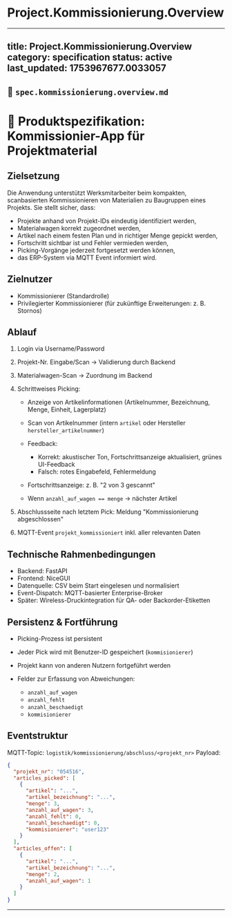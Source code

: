 # Project.Kommissionierung.Overview

---
title: Project.Kommissionierung.Overview
category: specification
status: active
last_updated: 1753967677.0033057
---

## 📄 `spec.kommissionierung.overview.md`

# 📄 Produktspezifikation: Kommissionier-App für Projektmaterial

## Zielsetzung

Die Anwendung unterstützt Werksmitarbeiter beim kompakten, scanbasierten Kommissionieren von Materialien zu Baugruppen eines Projekts. Sie stellt sicher, dass:

* Projekte anhand von Projekt-IDs eindeutig identifiziert werden,
* Materialwagen korrekt zugeordnet werden,
* Artikel nach einem festen Plan und in richtiger Menge gepickt werden,
* Fortschritt sichtbar ist und Fehler vermieden werden,
* Picking-Vorgänge jederzeit fortgesetzt werden können,
* das ERP-System via MQTT Event informiert wird.

## Zielnutzer

* Kommissionierer (Standardrolle)
* Privilegierter Kommissionierer (für zukünftige Erweiterungen: z. B. Stornos)

## Ablauf

1. Login via Username/Password
2. Projekt-Nr. Eingabe/Scan → Validierung durch Backend
3. Materialwagen-Scan → Zuordnung im Backend
4. Schrittweises Picking:

   * Anzeige von Artikelinformationen (Artikelnummer, Bezeichnung, Menge, Einheit, Lagerplatz)
   * Scan von Artikelnummer (intern `artikel` oder Hersteller `hersteller_artikelnummer`)
   * Feedback:

     * Korrekt: akustischer Ton, Fortschrittsanzeige aktualisiert, grünes UI-Feedback
     * Falsch: rotes Eingabefeld, Fehlermeldung
   * Fortschrittsanzeige: z. B. "2 von 3 gescannt"
   * Wenn `anzahl_auf_wagen == menge` → nächster Artikel
5. Abschlussseite nach letztem Pick: Meldung "Kommissionierung abgeschlossen"
6. MQTT-Event `projekt_kommissioniert` inkl. aller relevanten Daten

## Technische Rahmenbedingungen

* Backend: FastAPI
* Frontend: NiceGUI
* Datenquelle: CSV beim Start eingelesen und normalisiert
* Event-Dispatch: MQTT-basierter Enterprise-Broker
* Später: Wireless-Druckintegration für QA- oder Backorder-Etiketten

## Persistenz & Fortführung

* Picking-Prozess ist persistent
* Jeder Pick wird mit Benutzer-ID gespeichert (`kommisionierer`)
* Projekt kann von anderen Nutzern fortgeführt werden
* Felder zur Erfassung von Abweichungen:

  * `anzahl_auf_wagen`
  * `anzahl_fehlt`
  * `anzahl_beschaedigt`
  * `kommisionierer`

## Eventstruktur

MQTT-Topic: `logistik/kommissionierung/abschluss/<projekt_nr>`
Payload:

```json
{
  "projekt_nr": "054516",
  "articles_picked": [
    {
      "artikel": "...",
      "artikel_bezeichnung": "...",
      "menge": 3,
      "anzahl_auf_wagen": 3,
      "anzahl_fehlt": 0,
      "anzahl_beschaedigt": 0,
      "kommisionierer": "user123"
    }
  ],
  "articles_offen": [
    {
      "artikel": "...",
      "artikel_bezeichnung": "...",
      "menge": 2,
      "anzahl_auf_wagen": 1
    }
  ]
}
```

---